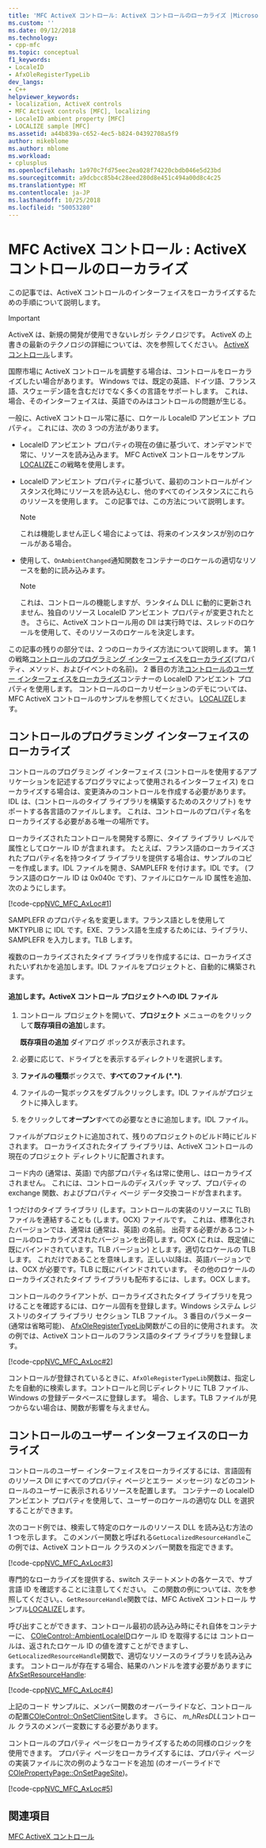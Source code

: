 ```yaml
---
title: 'MFC ActiveX コントロール: ActiveX コントロールのローカライズ |Microsoft Docs'
ms.custom: ''
ms.date: 09/12/2018
ms.technology:
- cpp-mfc
ms.topic: conceptual
f1_keywords:
- LocaleID
- AfxOleRegisterTypeLib
dev_langs:
- C++
helpviewer_keywords:
- localization, ActiveX controls
- MFC ActiveX controls [MFC], localizing
- LocaleID ambient property [MFC]
- LOCALIZE sample [MFC]
ms.assetid: a44b839a-c652-4ec5-b824-04392708a5f9
author: mikeblome
ms.author: mblome
ms.workload:
- cplusplus
ms.openlocfilehash: 1a970c7fd75eec2ea028f74220cbdb046e5d23bd
ms.sourcegitcommit: a9dcbcc85b4c28eed280d8e451c494a00d8c4c25
ms.translationtype: MT
ms.contentlocale: ja-JP
ms.lasthandoff: 10/25/2018
ms.locfileid: "50053280"
---
```

# <a name="mfc-activex-controls-localizing-an-activex-control"></a>MFC ActiveX コントロール : ActiveX コントロールのローカライズ

この記事では、ActiveX コントロールのインターフェイスをローカライズするための手順について説明します。

>[!IMPORTANT]
> ActiveX は、新規の開発が使用できないレガシ テクノロジです。 ActiveX の上書きの最新のテクノロジの詳細については、次を参照してください。 [ActiveX コントロール](activex-controls.md)します。

国際市場に ActiveX コントロールを調整する場合は、コントロールをローカライズしたい場合があります。 Windows では、既定の英語、ドイツ語、フランス語、スウェーデン語を含むだけでなく多くの言語をサポートします。 これは、場合、そのインターフェイスは、英語でのみはコントロールの問題が生じる。

一般に、ActiveX コントロール常に基に、ロケール LocaleID アンビエント プロパティ。 これには、次の 3 つの方法があります。

- LocaleID アンビエント プロパティの現在の値に基づいて、オンデマンドで常に、リソースを読み込みます。 MFC ActiveX コントロールをサンプル[LOCALIZE](../visual-cpp-samples.md)この戦略を使用します。

- LocaleID アンビエント プロパティに基づいて、最初のコントロールがインスタンス化時にリソースを読み込むし、他のすべてのインスタンスにこれらのリソースを使用します。 この記事では、この方法について説明します。

    > [!NOTE]
    >  これは機能しません正しく場合によっては、将来のインスタンスが別のロケールがある場合。

- 使用して、`OnAmbientChanged`通知関数をコンテナーのロケールの適切なリソースを動的に読み込みます。

    > [!NOTE]
    >  これは、コントロールの機能しますが、ランタイム DLL に動的に更新されません、独自のリソース LocaleID アンビエント プロパティが変更されたとき。 さらに、ActiveX コントロール用の Dll は実行時では、スレッドのロケールを使用して、そのリソースのロケールを決定します。

この記事の残りの部分では、2 つのローカライズ方法について説明します。 第 1 の戦略[コントロールのプログラミング インターフェイスをローカライズ](#_core_localizing_your_control.92.s_programmability_interface)(プロパティ、メソッド、およびイベントの名前)。 2 番目の方法[コントロールのユーザー インターフェイスをローカライズ](#_core_localizing_the_control.92.s_user_interface)コンテナーの LocaleID アンビエント プロパティを使用します。 コントロールのローカリゼーションのデモについては、MFC ActiveX コントロールのサンプルを参照してください。 [LOCALIZE](../visual-cpp-samples.md)します。

##  <a name="_core_localizing_your_control.92.s_programmability_interface"></a> コントロールのプログラミング インターフェイスのローカライズ

コントロールのプログラミング インターフェイス (コントロールを使用するアプリケーションを記述するプログラマによって使用されるインターフェイス) をローカライズする場合は、変更済みのコントロールを作成する必要があります。IDL は、(コントロールのタイプ ライブラリを構築するためのスクリプト) をサポートする各言語のファイルします。 これは、コントロールのプロパティ名をローカライズする必要がある唯一の場所です。

ローカライズされたコントロールを開発する際に、タイプ ライブラリ レベルで属性としてロケール ID が含まれます。 たとえば、フランス語のローカライズされたプロパティ名を持つタイプ ライブラリを提供する場合は、サンプルのコピーを作成します。IDL ファイルを開き、SAMPLEFR を付けます。IDL です。 (フランス語のロケール ID は 0x040c です)、ファイルにロケール ID 属性を追加、次のようにします。

[!code-cpp[NVC_MFC_AxLoc#1](../mfc/codesnippet/cpp/mfc-activex-controls-localizing-an-activex-control_1.idl)]

SAMPLEFR のプロパティ名を変更します。フランス語としを使用して MKTYPLIB に IDL です。EXE、フランス語を生成するためには、ライブラリ、SAMPLEFR を入力します。TLB します。

複数のローカライズされたタイプ ライブラリを作成するには、ローカライズされたいずれかを追加します。IDL ファイルをプロジェクトと、自動的に構築されます。

#### <a name="to-add-an-idl-file-to-your-activex-control-project"></a>追加します。ActiveX コントロール プロジェクトへの IDL ファイル

1. コントロール プロジェクトを開いて、**プロジェクト** メニューのをクリックして**既存項目の追加**します。

   **既存項目の追加** ダイアログ ボックスが表示されます。

1. 必要に応じて、ドライブとを表示するディレクトリを選択します。

1. **ファイルの種類**ボックスで、**すべてのファイル (\*.\*)**.

1. ファイルの一覧ボックスをダブルクリックします。IDL ファイルがプロジェクトに挿入します。

1. をクリックして**オープン**すべての必要なときに追加します。IDL ファイル。

ファイルがプロジェクトに追加されて、残りのプロジェクトのビルド時にビルドされます。 ローカライズされたタイプ ライブラリは、ActiveX コントロールの現在のプロジェクト ディレクトリに配置されます。

コード内の (通常は、英語) で内部プロパティ名は常に使用し、はローカライズされません。 これには、コントロールのディスパッチ マップ、プロパティの exchange 関数、およびプロパティ ページ データ交換コードが含まれます。

1 つだけのタイプ ライブラリ (します。コントロールの実装のリソースに TLB) ファイルを連結することも (します。OCX) ファイルです。 これは、標準化されたバージョンでは、通常は (通常は、英語) の名前。 出荷する必要があるコントロールのローカライズされたバージョンを出荷します。OCX (これは、既定値に既にバインドされています。TLB バージョン) とします。適切なロケールの TLB します。 これだけであることを意味します。正しい以降は、英語バージョンでは、OCX が必要です。TLB に既にバインドされています。 その他のロケールのローカライズされたタイプ ライブラリも配布するには、します。OCX します。

コントロールのクライアントが、ローカライズされたタイプ ライブラリを見つけることを確認するには、ロケール固有を登録します。Windows システム レジストリのタイプ ライブラリ セクション TLB ファイル。 3 番目のパラメーター (通常は省略可能)、 [AfxOleRegisterTypeLib](../mfc/reference/registering-ole-controls.md#afxoleregistertypelib)関数がこの目的に使用されます。 次の例では、ActiveX コントロールのフランス語のタイプ ライブラリを登録します。

[!code-cpp[NVC_MFC_AxLoc#2](../mfc/codesnippet/cpp/mfc-activex-controls-localizing-an-activex-control_2.cpp)]

コントロールが登録されているときに、`AfxOleRegisterTypeLib`関数は、指定したを自動的に検索します。コントロールと同じディレクトリに TLB ファイル、Windows の登録データベースに登録します。 場合、します。TLB ファイルが見つからない場合は、関数が影響を与えません。

##  <a name="_core_localizing_the_control.92.s_user_interface"></a> コントロールのユーザー インターフェイスのローカライズ

コントロールのユーザー インターフェイスをローカライズするには、言語固有のリソース Dll にすべてのプロパティ ページとエラー メッセージ) などのコントロールのユーザーに表示されるリソースを配置します。 コンテナーの LocaleID アンビエント プロパティを使用して、ユーザーのロケールの適切な DLL を選択することができます。

次のコード例では、検索して特定のロケールのリソース DLL を読み込む方法の 1 つを示します。 このメンバー関数と呼ばれる`GetLocalizedResourceHandle`この例では、ActiveX コントロール クラスのメンバー関数を指定できます。

[!code-cpp[NVC_MFC_AxLoc#3](../mfc/codesnippet/cpp/mfc-activex-controls-localizing-an-activex-control_3.cpp)]

専門的なローカライズを提供する、switch ステートメントの各ケースで、サブ言語 ID を確認することに注意してください。 この関数の例については、次を参照してください。、`GetResourceHandle`関数では、MFC ActiveX コントロール サンプル[LOCALIZE](../visual-cpp-samples.md)します。

呼び出すことができます、コントロール最初の読み込み時にそれ自体をコンテナーに、 [COleControl::AmbientLocaleID](../mfc/reference/colecontrol-class.md#ambientlocaleid)ロケール ID を取得するには コントロールは、返されたロケール ID の値を渡すことができますし、`GetLocalizedResourceHandle`関数で、適切なリソースのライブラリを読み込みます。 コントロールが存在する場合、結果のハンドルを渡す必要がありますに[AfxSetResourceHandle](../mfc/reference/application-information-and-management.md#afxsetresourcehandle):

[!code-cpp[NVC_MFC_AxLoc#4](../mfc/codesnippet/cpp/mfc-activex-controls-localizing-an-activex-control_4.cpp)]

上記のコード サンプルに、メンバー関数のオーバーライドなど、コントロールの配置[COleControl::OnSetClientSite](../mfc/reference/colecontrol-class.md#onsetclientsite)します。 さらに、 *m_hResDLL*コントロール クラスのメンバー変数にする必要があります。

コントロールのプロパティ ページをローカライズするための同様のロジックを使用できます。 プロパティ ページをローカライズするには、プロパティ ページの実装ファイルに次の例のようなコードを追加 (のオーバーライドで[COlePropertyPage::OnSetPageSite](../mfc/reference/colepropertypage-class.md#onsetpagesite))。

[!code-cpp[NVC_MFC_AxLoc#5](../mfc/codesnippet/cpp/mfc-activex-controls-localizing-an-activex-control_5.cpp)]

## <a name="see-also"></a>関連項目

[MFC ActiveX コントロール](../mfc/mfc-activex-controls.md)

